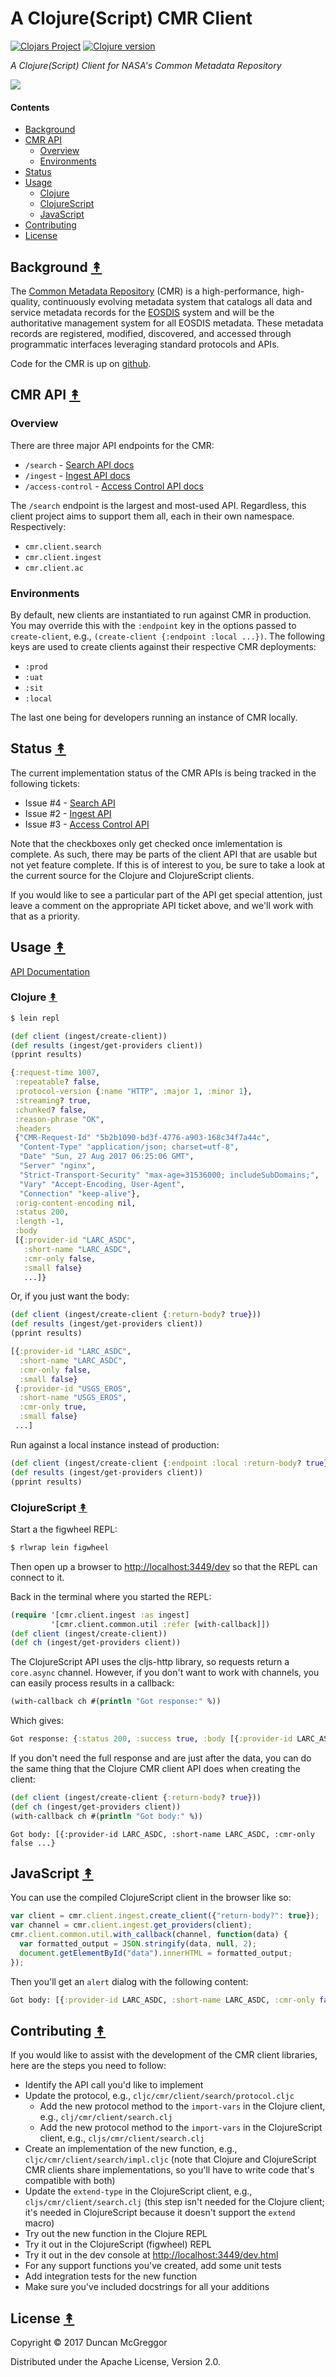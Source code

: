 # A Clojure(Script) CMR Client

<!--
[![Build Status][travis badge]][travis]
[![Dependencies Status][deps-badge]][deps]
/-->
[![Clojars Project][clojars-badge]][clojars] [![Clojure version][clojure-v]](project.clj)
<!--
[![Tag][tag-badge]][tag]
/-->

*A Clojure(Script) Client for NASA's Common Metadata Repository*

[![][logo]][logo]


#### Contents

* [Background](#background-)
* [CMR API](#cmr-api-)
  * [Overview](#overview)
  * [Environments](#environments)
* [Status](#status-)
* [Usage](#usage-)
  * [Clojure](#clojure-)
  * [ClojureScript](#clojurescript-)
  * [JavaScript](#javascript-)
* [Contributing](#contributing-)
* [License](#license-)


## Background [&#x219F;](#contents)

The [Common Metadata Repository][cmr-project] (CMR) is a high-performance,
high-quality, continuously evolving metadata system that catalogs all data and
service metadata records for the [EOSDIS][eosdis] system and will be the
authoritative management system for all EOSDIS metadata. These metadata records
are registered, modified, discovered, and accessed through programmatic
interfaces leveraging standard protocols and APIs.

Code for the CMR is up on [github][cmr-github].


## CMR API [&#x219F;](#contents)

### Overview

There are three major API endpoints for the CMR:

* `/search` - [Search API docs][search-api-docs]
* `/ingest` - [Ingest API docs][ingest-api-docs]
* `/access-control` - [Access Control API docs][ac-api-docs]

The `/search` endpoint is the largest and most-used API. Regardless, this
client project aims to support them all, each in their own namespace.
Respectively:

* `cmr.client.search`
* `cmr.client.ingest`
* `cmr.client.ac`


### Environments

By default, new clients are instantiated to run against CMR in production. You
may override this with the `:endpoint` key in the options passed to
`create-client`, e.g., `(create-client {:endpoint :local ...})`. The following
keys are used to create clients against their respective CMR deployments:

* `:prod`
* `:uat`
* `:sit`
* `:local`

The last one being for developers running an instance of CMR locally.


## Status [&#x219F;](#contents)

The current implementation status of the CMR APIs is being tracked in the
following tickets:

* Issue #4 - [Search API](https://github.com/oubiwann/cmr-client/issues/4)
* Issue #2 - [Ingest API](https://github.com/oubiwann/cmr-client/issues/2)
* Issue #3 - [Access Control API](https://github.com/oubiwann/cmr-client/issues/3)

Note that the checkboxes only get checked once imlementation is complete. As
such, there may be parts of the client API that are usable but not yet feature
complete. If this is of interest to you, be sure to take a look at the current
source for the Clojure and ClojureScript clients.

If you would like to see a particular part of the API get special attention,
just leave a comment on the appropriate API ticket above, and we'll work with
that as a priority.


## Usage [&#x219F;](#contents)

[API Documentation][client-api-docs]


### Clojure [&#x219F;](#contents)

```bash
$ lein repl
```
```clj
(def client (ingest/create-client))
(def results (ingest/get-providers client))
(pprint results)
```
```clj
{:request-time 1007,
 :repeatable? false,
 :protocol-version {:name "HTTP", :major 1, :minor 1},
 :streaming? true,
 :chunked? false,
 :reason-phrase "OK",
 :headers
 {"CMR-Request-Id" "5b2b1090-bd3f-4776-a903-168c34f7a44c",
  "Content-Type" "application/json; charset=utf-8",
  "Date" "Sun, 27 Aug 2017 06:25:06 GMT",
  "Server" "nginx",
  "Strict-Transport-Security" "max-age=31536000; includeSubDomains;",
  "Vary" "Accept-Encoding, User-Agent",
  "Connection" "keep-alive"},
 :orig-content-encoding nil,
 :status 200,
 :length -1,
 :body
 [{:provider-id "LARC_ASDC",
   :short-name "LARC_ASDC",
   :cmr-only false,
   :small false}
   ...]}
```

Or, if you just want the body:

```clj
(def client (ingest/create-client {:return-body? true}))
(def results (ingest/get-providers client))
(pprint results)
```
```clj
[{:provider-id "LARC_ASDC",
  :short-name "LARC_ASDC",
  :cmr-only false,
  :small false}
 {:provider-id "USGS_EROS",
  :short-name "USGS_EROS",
  :cmr-only true,
  :small false}
 ...]
```

Run against a local instance instead of production:

```clj
(def client (ingest/create-client {:endpoint :local :return-body? true}))
(def results (ingest/get-providers client))
(pprint results)
```


### ClojureScript [&#x219F;](#contents)

Start a the figwheel REPL:

```bash
$ rlwrap lein figwheel
```

Then open up a browser to
[http://localhost:3449/dev](http://localhost:3449/dev) so that the REPL can
connect to it.

Back in the terminal where you started the REPL:
```clj
(require '[cmr.client.ingest :as ingest]
         '[cmr.client.common.util :refer [with-callback]])
(def client (ingest/create-client))
(def ch (ingest/get-providers client))
```

The ClojureScript API uses the cljs-http library, so requests return a
`core.async` channel. However, if you don't want to work with channels, you
can easily process results in a callback:

```clj
(with-callback ch #(println "Got response:" %))
```
Which gives:
```clj
Got response: {:status 200, :success true, :body [{:provider-id LARC_ASDC ...
```

If you don't need the full response and are just after the data, you can
do the same thing that the Clojure CMR client API does when creating the
client:

```clj
(def client (ingest/create-client {:return-body? true}))
(def ch (ingest/get-providers client))
(with-callback ch #(println "Got body:" %))
```
```
Got body: [{:provider-id LARC_ASDC, :short-name LARC_ASDC, :cmr-only false ...}
```


## JavaScript [&#x219F;](#contents)

You can use the compiled ClojureScript client in the browser like so:

```js
var client = cmr.client.ingest.create_client({"return-body?": true});
var channel = cmr.client.ingest.get_providers(client);
cmr.client.common.util.with_callback(channel, function(data) {
  var formatted_output = JSON.stringify(data, null, 2);
  document.getElementById("data").innerHTML = formatted_output;
});
```
Then you'll get an `alert` dialog with the following content:
```clj
Got body: [{:provider-id LARC_ASDC, :short-name LARC_ASDC, :cmr-only false ...}
```


## Contributing [&#x219F;](#contents)

If you would like to assist with the development of the CMR client libraries,
here are the steps you need to follow:

* Identify the API call you'd like to implement
* Update the protocol, e.g., `cljc/cmr/client/search/protocol.cljc`
  * Add the new protocol method to the `import-vars` in the Clojure client,
    e.g., `clj/cmr/client/search.clj`
  * Add the new protocol method to the `import-vars` in the ClojureScript
    client, e.g., `cljs/cmr/client/search.clj`
* Create an implementation of the new function, e.g.,
  `cljc/cmr/client/search/impl.cljc` (note that Clojure and ClojureScript CMR
  clients share implementations, so you'll have to write code that's compatible
  with both)
* Update the `extend-type` in the ClojureScript client, e.g.,
  `cljs/cmr/client/search.clj` (this step isn't needed for the Clojure client;
  it's needed in ClojureScript because it doesn't support the `extend` macro)
* Try out the new function in the Clojure REPL
* Try it out in the ClojureScript (figwheel) REPL
* Try it out in the dev console at [http://localhost:3449/dev.html](local-web-repl)
* For any support functions you've created, add some unit tests
* Add integration tests for the new function
* Make sure you've included docstrings for all your additions


## License [&#x219F;](#contents)

Copyright © 2017 Duncan McGreggor

Distributed under the Apache License, Version 2.0.


<!-- Named page links below: /-->

[logo]: misc/images/ohboyohboyohboy.gif
[travis]: https://travis-ci.org/oubiwann/cmr-client
[travis badge]: https://img.shields.io/travis/oubiwann/cmr-client.svg

[deps]: http://jarkeeper.com/gov.nasa.earthdata/cmr-client
[deps-badge]: http://jarkeeper.com/clojusc/gov.nasa.earthdata/cmr-client.svg
[tag-badge]: https://img.shields.io/github/tag/gov.nasa.earthdata/cmr-client.svg
[tag]: https://github.com/clojusc/dragon/tags
[clojure-v]: https://img.shields.io/badge/clojure-1.8.0-blue.svg
[jdk-v]: https://img.shields.io/badge/jdk-1.7+-blue.svg
[clojars]: https://clojars.org/gov.nasa.earthdata/cmr-client
[clojars-badge]: https://img.shields.io/clojars/v/gov.nasa.earthdata/cmr-client.svg

[ac-api-docs]: https://cmr.earthdata.nasa.gov/access-control/site/docs/access-control/api.html
[ingest-api-docs]: https://cmr.earthdata.nasa.gov/ingest/site/docs/ingest/api.html
[search-api-docs]: https://cmr.earthdata.nasa.gov/search/site/docs/search/api.html
[cmr-project]: https://earthdata.nasa.gov/about/science-system-description/eosdis-components/common-metadata-repository
[cmr-github]: https://github.com/nasa/Common-Metadata-Repository
[eosdis]: https://earthdata.nasa.gov/about
[local-web-repl]: http://localhost:3449/dev.html
[client-api-docs]: https://oubiwann.github.io/cmr-client/current/
